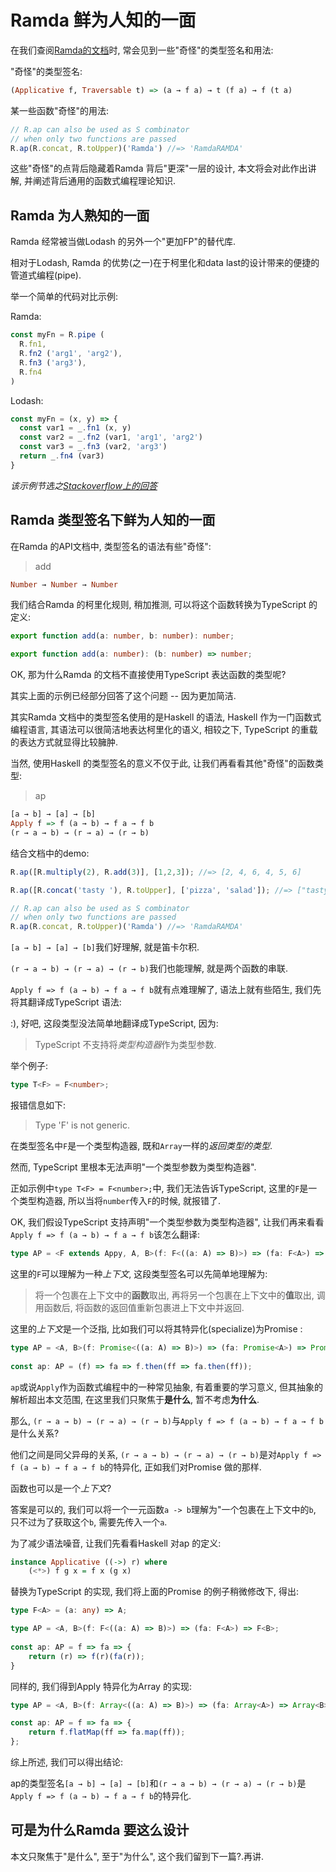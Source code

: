 # Ramda 鲜为人知的一面

在我们查阅[Ramda的文档](https://ramdajs.com/docs/)时, 常会见到一些"奇怪"的类型签名和用法:

"奇怪"的类型签名:  
```haskell
(Applicative f, Traversable t) => (a → f a) → t (f a) → f (t a)
```

某一些函数"奇怪"的用法:
```javascript
// R.ap can also be used as S combinator 
// when only two functions are passed 
R.ap(R.concat, R.toUpper)('Ramda') //=> 'RamdaRAMDA'
```

这些"奇怪"的点背后隐藏着Ramda 背后"更深"一层的设计, 本文将会对此作出讲解, 并阐述背后通用的函数式编程理论知识.

## Ramda 为人熟知的一面

Ramda 经常被当做Lodash 的另外一个"更加FP"的替代库.

相对于Lodash, Ramda 的优势(之一)在于柯里化和data last的设计带来的便捷的管道式编程(pipe).

举一个简单的代码对比示例:

Ramda: 
```javascript
const myFn = R.pipe (
  R.fn1,
  R.fn2 ('arg1', 'arg2'),
  R.fn3 ('arg3'),
  R.fn4
)
```

Lodash:
```javascript
const myFn = (x, y) => {
  const var1 = _.fn1 (x, y)
  const var2 = _.fn2 (var1, 'arg1', 'arg2')
  const var3 = _.fn3 (var2, 'arg3')
  return _.fn4 (var3)
}
```

*该示例节选之[Stackoverflow上的回答](https://stackoverflow.com/a/71403954/6592925)*

## Ramda 类型签名下鲜为人知的一面

在Ramda 的API文档中, 类型签名的语法有些"奇怪":

> add
```haskell
Number → Number → Number
```

我们结合Ramda 的柯里化规则, 稍加推测, 可以将这个函数转换为TypeScript 的定义:

```TypeScript
export function add(a: number, b: number): number;

export function add(a: number): (b: number) => number;
```

OK, 那为什么Ramda 的文档不直接使用TypeScript 表达函数的类型呢?

其实上面的示例已经部分回答了这个问题 -- 因为更加简洁.

其实Ramda 文档中的类型签名使用的是Haskell 的语法, Haskell 作为一门函数式编程语言, 其语法可以很简洁地表达柯里化的语义, 相较之下, TypeScript 的重载的表达方式就显得比较臃肿.

当然, 使用Haskell 的类型签名的意义不仅于此, 让我们再看看其他"奇怪"的函数类型:

> ap
```haskell
[a → b] → [a] → [b]
Apply f => f (a → b) → f a → f b
(r → a → b) → (r → a) → (r → b)
```

结合文档中的demo:

```javascript
R.ap([R.multiply(2), R.add(3)], [1,2,3]); //=> [2, 4, 6, 4, 5, 6]

R.ap([R.concat('tasty '), R.toUpper], ['pizza', 'salad']); //=> ["tasty pizza", "tasty salad", "PIZZA", "SALAD"] 

// R.ap can also be used as S combinator 
// when only two functions are passed 
R.ap(R.concat, R.toUpper)('Ramda') //=> 'RamdaRAMDA'
```

`[a → b] → [a] → [b]`我们好理解, 就是笛卡尔积.

`(r → a → b) → (r → a) → (r → b)`我们也能理解, 就是两个函数的串联.

`Apply f => f (a → b) → f a → f b`就有点难理解了, 语法上就有些陌生, 我们先将其翻译成TypeScript 语法:

:), 好吧, 这段类型没法简单地翻译成TypeScript, 因为:

> TypeScript 不支持将*类型构造器*作为类型参数.

举个例子:

```TypeScript
type T<F> = F<number>;
```

报错信息如下:

> Type 'F' is not generic.

在类型签名中`F`是一个类型构造器, 既和`Array`一样的*返回类型的类型*.

然而, TypeScript 里根本无法声明"一个类型参数为类型构造器".

正如示例中`type T<F> = F<number>;`中, 我们无法告诉TypeScript, 这里的`F`是一个类型构造器, 所以当将`number`传入`F`的时候, 就报错了.

OK, 我们假设TypeScript 支持声明"一个类型参数为类型构造器", 让我们再来看看`Apply f => f (a → b) → f a → f b`该怎么翻译:

```TypeScript
type AP = <F extends Appy, A, B>(f: F<((a: A) => B)>) => (fa: F<A>) => F<B>;
```

这里的`F`可以理解为一种*上下文*, 这段类型签名可以先简单地理解为:

> 将一个包裹在上下文中的**函数**取出, 再将另一个包裹在上下文中的**值**取出, 
> 调用函数后, 将函数的返回值重新包裹进上下文中并返回.

这里的*上下文*是一个泛指, 比如我们可以将其特异化(specialize)为Promise :

```TypeScript
type AP = <A, B>(f: Promise<((a: A) => B)>) => (fa: Promise<A>) => Promise<B>;  
  
const ap: AP = (f) => fa => f.then(ff => fa.then(ff));
```

`ap`或说`Apply`作为函数式编程中的一种常见抽象, 有着重要的学习意义, 但其抽象的解析超出本文范围, 在这里我们只聚焦于**是什么**, 暂不考虑**为什么**.

那么, `(r → a → b) → (r → a) → (r → b)`与`Apply f => f (a → b) → f a → f b`是什么关系?

他们之间是同父异母的关系, `(r → a → b) → (r → a) → (r → b)`是对`Apply f => f (a → b) → f a → f b`的特异化, 正如我们对Promise 做的那样.

函数也可以是一个*上下文*?

答案是可以的, 我们可以将一个一元函数`a -> b`理解为"一个包裹在上下文中的`b`, 只不过为了获取这个`b`, 需要先传入一个`a`.

为了减少语法噪音, 让我们先看看Haskell 对ap 的定义:

```haskell
instance Applicative ((->) r) where
    (<*>) f g x = f x (g x)
```

替换为TypeScript 的实现, 我们将上面的Promise 的例子稍微修改下, 得出:

```TypeScript
type F<A> = (a: any) => A;

type AP = <A, B>(f: F<((a: A) => B)>) => (fa: F<A>) => F<B>;  
  
const ap: AP = f => fa => {  
    return (r) => f(r)(fa(r));  
}
```

同样的, 我们得到Apply 特异化为Array 的实现:

```TypeScript
type AP = <A, B>(f: Array<((a: A) => B)>) => (fa: Array<A>) => Array<B>;

const ap: AP = f => fa => {
	return f.flatMap(ff => fa.map(ff));
};
```

综上所述, 我们可以得出结论:

ap的类型签名`[a → b] → [a] → [b]`和`(r → a → b) → (r → a) → (r → b)`是`Apply f => f (a → b) → f a → f b`的特异化.

##  可是为什么Ramda 要这么设计

本文只聚焦于"是什么", 至于"为什么", 这个我们留到下一篇?.再讲. 
